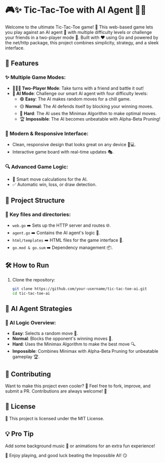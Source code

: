 # 🎮✨ Tic-Tac-Toe with AI Agent 🌟🤖

Welcome to the ultimate Tic-Tac-Toe game! 🎲 This web-based game lets you play against an AI agent 🤖 with multiple difficulty levels or challenge your friends in a two-player mode 👫. Built with ❤️ using Go and powered by the net/http package, this project combines simplicity, strategy, and a sleek interface.

## 🚀 Features

### ✨ Multiple Game Modes:
- **🧑‍🤝‍🧑 Two-Player Mode**: Take turns with a friend and battle it out!
- **🤖 AI Mode**: Challenge our smart AI agent with four difficulty levels:
  - 🟢 **Easy**: The AI makes random moves for a chill game.
  - 🟡 **Normal**: The AI defends itself by blocking your winning moves.
  - 🔴 **Hard**: The AI uses the Minimax Algorithm to make optimal moves.
  - 🏆 **Impossible**: The AI becomes unbeatable with Alpha-Beta Pruning!

### 🎨 Modern & Responsive Interface:
- Clean, responsive design that looks great on any device 📱💻.
- Interactive game board with real-time updates 🎭.

### 🔍 Advanced Game Logic:
- 🧠 Smart move calculations for the AI.
- ✅ Automatic win, loss, or draw detection.

## 📂 Project Structure

### 📁 Key files and directories:
- `web.go` ➡️ Sets up the HTTP server and routes 🌐.
- `agent.go` ➡️ Contains the AI agent's logic 🤖.
- `html/templates` ➡️ HTML files for the game interface 🎨.
- `go.mod & go.sum` ➡️ Dependency management 📦.

## 🛠️ How to Run

1. Clone the repository:
   ```bash
   git clone https://github.com/your-username/tic-tac-toe-ai.git
   cd tic-tac-toe-ai
## 🧠 AI Agent Strategies

### 🤖 AI Logic Overview:
- **Easy**: Selects a random move 🎲.
- **Normal**: Blocks the opponent's winning moves 🛑.
- **Hard**: Uses the Minimax Algorithm to make the best move 🔍.
- **Impossible**: Combines Minimax with Alpha-Beta Pruning for unbeatable gameplay 🏆.

## 🎉 Contributing

Want to make this project even cooler? 🌟 Feel free to fork, improve, and submit a PR. Contributions are always welcome! 🙌

## 📜 License

📝 This project is licensed under the MIT License.

## 💡 Pro Tip

Add some background music 🎵 or animations for an extra fun experience!

🌟 Enjoy playing, and good luck beating the Impossible AI! 😏
